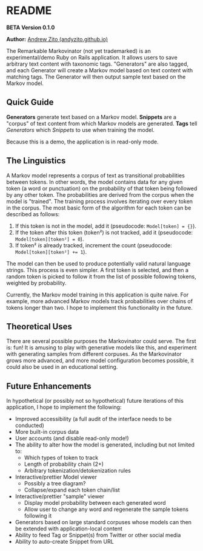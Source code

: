 # README
**BETA Version 0.1.0**

**Author:** [Andrew Zito (andyzito.github.io)](https://andyzito.github.io)

The Remarkable Markovinator (not yet trademarked) is an experimental/demo Ruby on Rails application. It allows users to save arbitrary text content with taxonomic tags. "Generators" are also tagged, and each Generator will create a Markov model based on text content with matching tags. The Generator will then output sample text based on the Markov model.

## Quick Guide

**Generators** generate text based on a Markov model.
**Snippets** are a "corpus" of text content from which Markov models are generated.
**Tags** tell _Generators_ which _Snippets_ to use when training the model.

Because this is a demo, the application is in read-only mode.

## The Linguistics

A Markov model represents a corpus of text as transitional probabilities between tokens. In other words, the model contains data for any given token (a word or punctuation) on the probability of that token being followed by any other token. The probabilities are derived from the corpus when the model is "trained". The training process involves iterating over every token in the corpus. The most basic form of the algorithm for each token can be described as follows:

1. If this token is not in the model, add it (pseudocode: `Model[token] = {}`).
2. If the token after this token (token²) is not tracked, add it (pseudocode: `Model[token][token²] = 0`).
3. If token² *is* already tracked, increment the count (pseudocode: `Model[token][token²] += 1`).

The model can then be used to produce potentially valid natural language strings. This process is even simpler. A first token is selected, and then a random token is picked to follow it from the list of possible following tokens, weighted by probability.

Currently, the Markov model training in this application is quite naive. For example, more advanced Markov models track probabilities over chains of tokens longer than two. I hope to implement this functionality in the future.

## Theoretical Uses

There are several possible purposes the Markovinator could serve. The first is: fun! It is amusing to play with generative models like this, and experiment with generating samples from different corpuses. As the Markovinator grows more advanced, and more model configuration becomes possible, it could also be used in an educational setting.

## Future Enhancements

In hypothetical (or possibly not so hypothetical) future iterations of this application, I hope to implement the following:

* Improved accessibility (a full audit of the interface needs to be conducted)
* More built-in corpus data
* User accounts (and disable read-only mode!)
* The ability to alter how the model is generated, including but not limited to:
  * Which types of token to track
  * Length of probability chain (2+)
  * Arbitrary tokenization/detokenization rules
* Interactive/prettier Model viewer
  * Possibly a tree diagram?
  * Collapse/expand each token chain/list
* Interactive/prettier "sample" viewer
  * Display model probability between each generated word
  * Allow user to change any word and regenerate the sample tokens following it
* Generators based on large standard corpuses whose models can then be extended with application-local content
* Ability to feed Tag or Snippet(s) from Twitter or other social media
* Ability to auto-create Snippet from URL